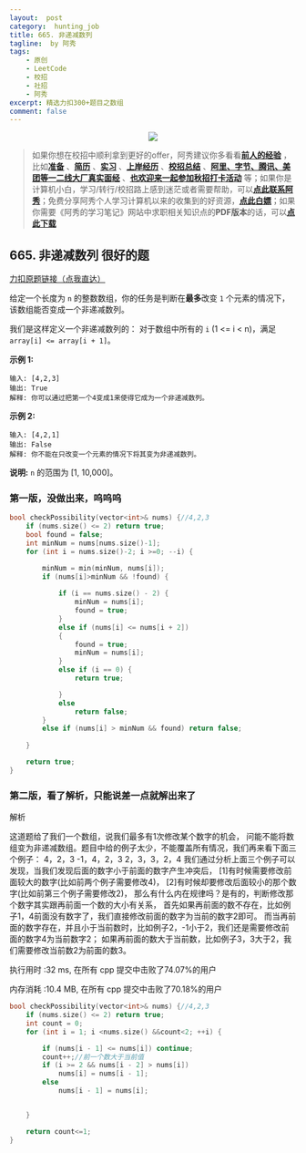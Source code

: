 ```yaml
---
layout:  post
category:  hunting_job
title: 665. 非递减数列
tagline:  by 阿秀
tags:
    - 原创
    - LeetCode
    - 校招
    - 社招
    - 阿秀
excerpt: 精选力扣300+题目之数组
comment: false
---
```




<div align="center">
  <a href="/notes/05-xiustar/01-xiustar_reading_guide/01-introduce.html#阿秀组建了一个校招学习圈子">
      <img src="https://axiu-image-bed.oss-cn-shanghai.aliyuncs.com/img/202206190108471.png">
  </a></div>



> 如果你想在校招中顺利拿到更好的offer，阿秀建议你多看看<font style="font-weight:bold; color:#4169E1;text-decoration:underline;">[前人的经验](/notes/05-xiustar/01-xiustar_reading_guide/01-introduce.md)</font> ，比如<font style="font-weight:bold; color:#4169E1;text-decoration:underline;">[准备](/notes/05-xiustar/02-campus_prepare/02-01-校招重要时间点科普.md)</font> 、<font style="font-weight:bold; color:#4169E1;text-decoration:underline;">[简历](/notes/05-xiustar/03-resume/01-00-简历开篇词.md)</font> 、<font style="font-weight:bold; color:#4169E1;text-decoration:underline;">[实习](/notes/05-xiustar/04-school_practice/20220320-从公司角度来看，为什么要招实习生.md)</font> 、<font style="font-weight:bold; color:#4169E1;text-decoration:underline;">[上岸经历](/notes/05-xiustar/09-question_answer/20220817.md)</font> 、<font style="font-weight:bold; color:#4169E1;text-decoration:underline;">[校招总结](/notes/05-xiustar/05-campus_recruitment/2020-12-16-双非渣硕的秋招之路总结（已拿抖音研发岗SP）.md)</font> 、<font style="font-weight:bold; color:#4169E1;text-decoration:underline;">[阿里、字节、腾讯、美团等一二线大厂真实面经](/notes/05-xiustar/01-xiustar_reading_guide/20220822.md)</font> 、<font style="font-weight:bold; color:#4169E1;text-decoration:underline;">[也欢迎来一起参加秋招打卡活动](/notes/05-xiustar/01-xiustar_reading_guide/01-introduce.html#阿秀组建了一个校招学习圈子)</font> 等；如果你是计算机小白，学习/转行/校招路上感到迷茫或者需要帮助，可以<font style="font-weight:bold; color:#4169E1;text-decoration:underline;">[点此联系阿秀](/notes/08-other/02-question.md#_4、阿秀-如何才能联系到你)</font>；免费分享阿秀个人学习计算机以来的收集到的好资源，<font style="font-weight:bold; color:#4169E1;text-decoration:underline;">[点此白嫖](/notes/07-resources/01-free/01-introduce.md)</font>；如果你需要《阿秀的学习笔记》网站中求职相关知识点的**PDF版本**的话，可以<font style="font-weight:bold; color:#4169E1;text-decoration:underline;">[点此下载](/notes/08-other/02-question.md#_5、如何下载阿秀的学习笔记内容pdf版本)</font> 



## 665. 非递减数列 很好的题

[力扣原题链接（点我直达）](https://leetcode-cn.com/problems/non-decreasing-array/)

给定一个长度为 `n` 的整数数组，你的任务是判断在**最多**改变 `1` 个元素的情况下，该数组能否变成一个非递减数列。

我们是这样定义一个非递减数列的： 对于数组中所有的 `i` (1 <= i < n)，满足 `array[i] <= array[i + 1]`。

**示例 1:**

```
输入: [4,2,3]
输出: True
解释: 你可以通过把第一个4变成1来使得它成为一个非递减数列。
```

**示例 2:**

```
输入: [4,2,1]
输出: False
解释: 你不能在只改变一个元素的情况下将其变为非递减数列。
```

**说明:**  `n` 的范围为 [1, 10,000]。





### 第一版，没做出来，呜呜呜

```cpp
bool checkPossibility(vector<int>& nums) {//4,2,3
	if (nums.size() <= 2) return true;
	bool found = false;
	int minNum = nums[nums.size()-1];
	for (int i = nums.size()-2; i >=0; --i) {

		minNum = min(minNum, nums[i]);
		if (nums[i]>minNum && !found) {
			
			if (i == nums.size() - 2) {
				minNum = nums[i];
				found = true;
			}
			else if (nums[i] <= nums[i + 2])
			{
				found = true;
				minNum = nums[i];
			}
			else if (i == 0) {
				return true;

			}
			else
				return false;
		}
		else if (nums[i] > minNum && found) return false;
		
	}

	return true;
}
```





### 第二版，看了解析，只能说差一点就解出来了

解析

这道题给了我们一个数组，说我们最多有1次修改某个数字的机会，
  问能不能将数组变为非递减数组。题目中给的例子太少，不能覆盖所有情况，我们再来看下面三个例子：
	4，2，3
	-1，4，2，3
	2，3，3，2，4
我们通过分析上面三个例子可以发现，当我们发现后面的数字小于前面的数字产生冲突后，
[1]有时候需要修改前面较大的数字(比如前两个例子需要修改4)，
[2]有时候却要修改后面较小的那个数字(比如前第三个例子需要修改2)，
那么有什么内在规律吗？是有的，判断修改那个数字其实跟再前面一个数的大小有关系，
首先如果再前面的数不存在，比如例子1，4前面没有数字了，我们直接修改前面的数字为当前的数字2即可。
而当再前面的数字存在，并且小于当前数时，比如例子2，-1小于2，我们还是需要修改前面的数字4为当前数字2；
如果再前面的数大于当前数，比如例子3，3大于2，我们需要修改当前数2为前面的数3。





执行用时 :32 ms, 在所有 cpp 提交中击败了74.07%的用户

内存消耗 :10.4 MB, 在所有 cpp 提交中击败了70.18%的用户



```cpp
bool checkPossibility(vector<int>& nums) {//4,2,3
	if (nums.size() <= 2) return true;
	int count = 0;
	for (int i = 1; i <nums.size() &&count<2; ++i) {

		if (nums[i - 1] <= nums[i]) continue;
		count++;//前一个数大于当前值
		if (i >= 2 && nums[i - 2] > nums[i])
			nums[i] = nums[i - 1];
		else
			nums[i - 1] = nums[i];


	}

	return count<=1;
}
```

<p id="最长连续递增序列"></p>

